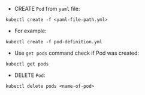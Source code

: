 * CREATE `Pod` from `yaml` file:
```
kubectl create -f <yaml-file-path.yml>
```
* For example:
```
kubectl create -f pod-definition.yml
```
* Use `get pods` command check if Pod was created:
```
kubectl get pods
```
* DELETE `Pod`:
```
kubectl delete pods <name-of-pod>
```

